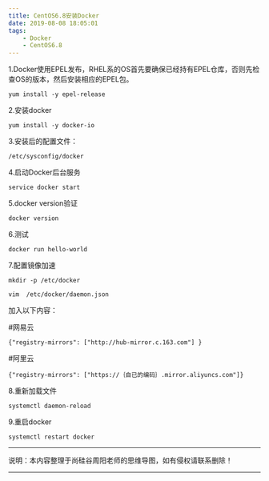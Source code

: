 ```yaml
---
title: CentOS6.8安装Docker
date: 2019-08-08 18:05:01
tags: 
    - Docker 
    - CentOS6.8
---
```





1.Docker使用EPEL发布，RHEL系的OS首先要确保已经持有EPEL仓库，否则先检查OS的版本，然后安装相应的EPEL包。

	yum install -y epel-release


2.安装docker

    yum install -y docker-io

3.安装后的配置文件：

	/etc/sysconfig/docker

<!--more-->

4.启动Docker后台服务
	
	service docker start

5.docker version验证

	docker version

6.测试

  	docker run hello-world

7.配置镜像加速

   	mkdir -p /etc/docker
 
	vim  /etc/docker/daemon.json
   
加入以下内容：


     
 #网易云

	{"registry-mirrors": ["http://hub-mirror.c.163.com"] }
 
 
 
 #阿里云

	{"registry-mirrors": ["https://｛自已的编码｝.mirror.aliyuncs.com"]}

8.重新加载文件
     
    systemctl daemon-reload

9.重启docker
	
	systemctl restart docker



----------

说明：本内容整理于尚硅谷周阳老师的思维导图，如有侵权请联系删除！

----------
 
  
	
